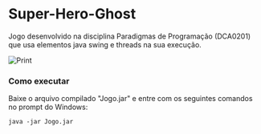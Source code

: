 # Super-Hero-Ghost
Jogo desenvolvido na disciplina Paradigmas de Programação (DCA0201) que usa elementos java swing e threads na sua execução.

![Print](http://static.wixstatic.com/media/437253_97dbe9e037c064d23481e293ed0f0d10.png_srb_p_989_469_75_22_0.50_1.20_0.00_png_srb)

### Como executar
Baixe o arquivo compilado "Jogo.jar" e entre com os seguintes comandos no prompt do Windows:

    java -jar Jogo.jar
